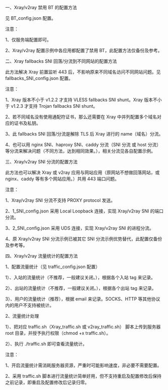 一、Xray/v2ray 禁用 BT 的配置方法

见 BT_config.json 配置。

注意：

1、仅服务端配置即可。

2、Xray/v2ray 配置示例中各应用都配置了禁用 BT，此配置方法仅备份及参考。

二、Xray fallbacks SNI 回落/分流到不同网站的配置方法

此方法解决 Xray 前置监听 443 后，不影响原来不同域名访问不同网站问题。见 fallbacks_SNI_config.json 配置。

注意：

1、Xray 版本不小于 v1.2.2 才支持 VLESS fallbacks SNI shunt。Xray 版本不小于 v1.2.3 才支持 Trojan fallbacks SNI shunt。

2、若不同域名没有使用通配符证书，那么还需要在 Xray 中并列配置多个域名对应的证书及私钥。

3、此 fallbacks SNI 回落/分流是解除 TLS 后 Xray 进行的 name（域名）分流。

4、也可以用 nginx SNI、haproxy SNI、caddy 分流（SNI 分流 或 host 分流） 等分流来解决问题（不同方法，达到相同效果。），相关分流见各自配置示例。

三、Xray/v2ray SNI 分流的配置方法

此方法也可以解决 Xray 或 v2ray 应用与网站应用（原网站不想做回落网站，或 nginx、caddy 等有多个网站应用。）共用 443 端口问题。

注意：

1、Xray/v2ray SNI 分流不支持 PROXY protocol 发送。

2、1_SNI_config.json 采用 Local Loopback 连接，实现 Xray/v2ray SNI 的端口分流。

3、2_SNI_config.json 采用 UDS 连接，实现 Xray/v2ray SNI 的进程分流。

4、原 Xray/v2ray SNI 分流示例已被其它 SNI 分流示例优势替代，此配置仅备份及参考等。

四、Xray/v2ray 流量统计的配置方法

1、配置流量统计（见 traffic_config.json 配置）

1）、入站的流量统计（不推荐，一般建议关闭。），根据各个入站 tag 来记录。

2）、出站的流量统计（不推荐，一般建议关闭。），根据各个出站 tag 来记录。

3）、用户的流量统计（推荐），根据 email 来记录。SOCKS、HTTP 等其他协议内的用户不支持被统计。

2、流量统计处理

1）、把对应 traffic.sh（Xray_traffic.sh 或 v2ray_traffic.sh） 脚本上传到服务器 root 目录，并授予执行权限（chmod +x traffic.sh）。

2）、执行 ./traffic.sh 即可查看流量统计。

注意：

1、开启流量统计需消耗服务器资源，严重时可能影响速度，非必要不需要配置。

2、采用 traffic.sh 脚本进行流量统计简单好用，但不支持重启及配置修改后保持之前记录，即重启及配置修改后记录归零。
